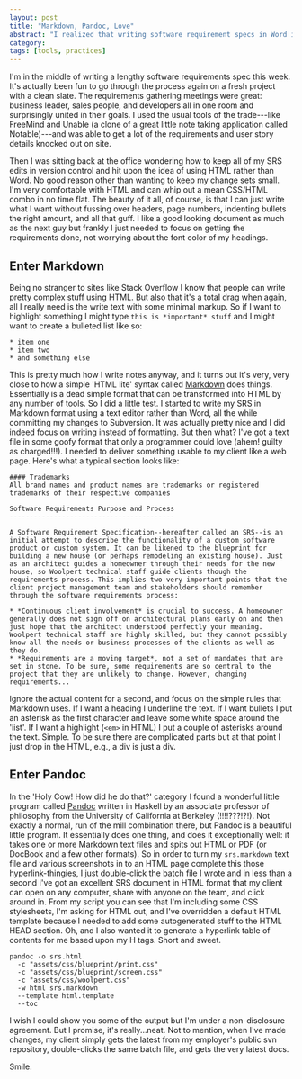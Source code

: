 ```yaml
---
layout: post
title: "Markdown, Pandoc, Love"
abstract: "I realized that writing software requirement specs in Word is a massive pain in the behind, and at the same time thought that have simple text files under version control is the way to go. You know, like you might with code?"
category: 
tags: [tools, practices]
---
```

I'm in the middle of writing a lengthy software requirements spec this week. It's actually been fun to go through the process again on a fresh project with a clean slate. The requirements gathering meetings were great: business leader, sales people, and developers all in one room and surprisingly united in their goals. I used the usual tools of the trade---like FreeMind and Unable (a clone of a great little note taking application called Notable)---and was able to get a lot of the requirements and user story details knocked out on site.

Then I was sitting back at the office wondering how to keep all of my SRS edits in version control and hit upon the idea of using HTML rather than Word. No good reason other than wanting to keep my change sets small. I'm very comfortable with HTML and can whip out a mean CSS/HTML combo in no time flat. The beauty of it all, of course, is that I can just write what I want without fussing over headers, page numbers, indenting bullets the right amount, and all that guff. I like a good looking document as much as the next guy but frankly I just needed to focus on getting the requirements done, not worrying about the font color of my headings.

## Enter Markdown

Being no stranger to sites like Stack Overflow I know that people can write pretty complex stuff using HTML. But also that it's a total drag when again, all I really need is the write text with some minimal markup. So if I want to highlight something I might type `this is *important* stuff` and I might want to create a bulleted list like so:

    * item one
    * item two
    * and something else

This is pretty much how I write notes anyway, and it turns out it's very, very close to how a simple 'HTML lite' syntax called [Markdown](http://daringfireball.net/projects/markdown/) does things. Essentially is a dead simple format that can be transformed into HTML by any number of tools. So I did a little test. I started to write my SRS in Markdown format using a text editor rather than Word, all the while committing my changes to Subversion. It was actually pretty nice and I did indeed focus on writing instead of formatting. But then what? I've got a text file in some goofy format that only a programmer could love (ahem! guilty as charged!!!). I needed to deliver something usable to my client like a web page. Here's what a typical section looks like:

    #### Trademarks
    All brand names and product names are trademarks or registered trademarks of their respective companies

    Software Requirements Purpose and Process
    -----------------------------------------

    A Software Requirement Specification--hereafter called an SRS--is an initial attempt to describe the functionality of a custom software product or custom system. It can be likened to the blueprint for building a new house (or perhaps remodeling an existing house). Just as an architect guides a homeowner through their needs for the new house, so Woolpert technical staff guide clients though the requirements process. This implies two very important points that the client project management team and stakeholders should remember through the software requirements process:

    * *Continuous client involvement* is crucial to success. A homeowner generally does not sign off on architectural plans early on and then just hope that the architect understood perfectly your meaning. Woolpert technical staff are highly skilled, but they cannot possibly know all the needs or business processes of the clients as well as they do.
    * *Requirements are a moving target*, not a set of mandates that are set in stone. To be sure, some requirements are so central to the project that they are unlikely to change. However, changing requirements...

Ignore the actual content for a second, and focus on the simple rules that Markdown uses. If I want a heading I underline the text. If I want bullets I put an asterisk as the first character and leave some white space around the 'list'. If I want a highlight (`<em>` in HTML) I put a couple of asterisks around the text. Simple. To be sure there are complicated parts but at that point I just drop in the HTML, e.g., a div is just a div.

## Enter Pandoc

In the 'Holy Cow! How did he do that?' category I found a wonderful little program called [Pandoc](http://johnmacfarlane.net/pandoc/) written in Haskell by an associate professor of philosophy from the University of California at Berkeley (!!!!???!?!). Not exactly a normal, run of the mill combination there, but Pandoc is a beautiful little program. It essentially does one thing, and does it exceptionally well: it takes one or more Markdown text files and spits out HTML or PDF (or DocBook and a few other formats). So in order to turn my `srs.markdown` text file and various screenshots in to an HTML page complete this those hyperlink-thingies, I just double-click the batch file I wrote and in less than a second I've got an excellent SRS document in HTML format that my client can open on any computer, share with anyone on the team, and click around in. From my script you can see that I'm including some CSS stylesheets, I'm asking for HTML out, and I've overridden a default HTML template because I needed to add some autogenerated stuff to the HTML HEAD section. Oh, and I also wanted it to generate a hyperlink table of contents for me based upon my H tags. Short and sweet.

    pandoc -o srs.html
      -c "assets/css/blueprint/print.css"
      -c "assets/css/blueprint/screen.css"
      -c "assets/css/woolpert.css"
      -w html srs.markdown
      --template html.template
      --toc

I wish I could show you some of the output but I'm under a non-disclosure agreement. But I promise, it's really...neat. Not to mention, when I've made changes, my client simply gets the latest from my employer's public svn repository, double-clicks the same batch file, and gets the very latest docs.

Smile.